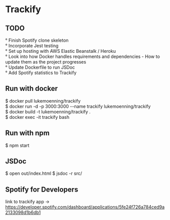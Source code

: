 # Trackify

## TODO
° Finish Spotify clone skeleton <br />
° Incorporate Jest testing <br />
° Set up hosting with AWS Elastic Beanstalk / Heroku <br />
° Look into how Docker handles requirements and dependencies - How to update them as the project progresses <br />
° Update Dockerfile to run JSDoc <br />
° Add Spotify statistics to Trackify <br />

## Run with docker
$ docker pull lukemoenning/trackify <br />
$ docker run -d -p 3000:3000 --name trackify lukemoenning/trackify <br />
$ docker build -t lukemoenning/trackify . <br />
$ docker exec -it trackify bash <br />

## Run with npm
$ npm start

## JSDoc
$ open out/index.html
$ jsdoc -r src/

## Spotify for Developers
link to trackify app -> https://developer.spotify.com/dashboard/applications/5fe24f726a784ced9a2133098d1b6db1